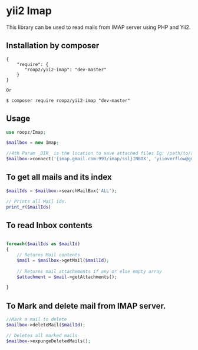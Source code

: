 yii2 Imap
==========
This library can be used to read mails from IMAP server using PHP and Yii2.

Installation by composer
------------
```composer
{
    "require": {
       "roopz/yii2-imap": "dev-master"
    }
}

Or

$ composer require roopz/yii2-imap "dev-master"
```
Usage
-----
```php
use roopz/Imap;

$mailbox = new Imap;

//4th Param _DIR_ is the location to save attached files Eg: /path/to/application/mail/uploads.
$mailbox->connect('{imap.gmail.com:993/imap/ssl}INBOX', 'yiioverflow@gmail.com', 'password', __DIR__);
```
To get all mails and its index
----------------
```php
$mailIds = $mailbox->searchMailBox('ALL');

// Prints all Mail ids.
print_r($mailIds) 
```
To read Inbox contents
----------------
```php

foreach($mailIds as $mailId)
{
    // Returns Mail contents
    $mail = $mailbox->getMail($mailId); 
    
    // Returns mail attachements if any or else empty array
    $attachment = $mail->getAttachments(); 

}
```
To Mark and delete mail from IMAP server.
----------------
```php
//Mark a mail to delete
$mailbox->deleteMail($mailId); 

// Deletes all marked mails
$mailbox->expungeDeletedMails(); 
```
